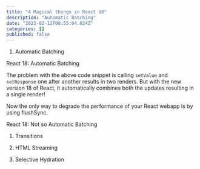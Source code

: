 ```yaml
---
title: "4 Magical things in React 18"
description: "Automatic Batching"
date: "2023-02-12T08:55:04.024Z"
categories: []
published: false
---
```


1.  Automatic Batching

React 18: Automatic Batching

The problem with the above code snippet is calling `setValue` and `setResponse` one after another results in two renders. But with the new version 18 of React, it automatically combines both the updates resulting in a single render!

Now the only way to degrade the performance of your React webapp is by using flushSync.

React 18: Not so Automatic Batching

1.  Transitions  
      
    
2.  HTML Streaming
3.  Selective Hydration
